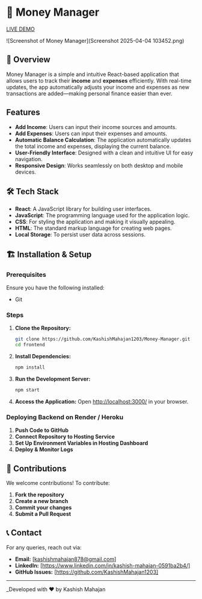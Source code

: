 #  💸 Money Manager


[LIVE DEMO](https://money-manage-12.netlify.app/)

![Screenshot of Money Manager](Screenshot 2025-04-04 103452.png)



## 🚀 Overview
Money Manager is a simple and intuitive React-based application that allows users to track their **income** and **expenses** efficiently. With real-time updates, the app automatically adjusts your income and expenses as new transactions are added—making personal finance easier than ever.

## Features
- **Add Income**: Users can input their income sources and amounts.
- **Add Expenses**: Users can input their expenses and amounts.
- **Automatic Balance Calculation**: The application automatically updates the total income and expenses, displaying the current balance.
- **User-Friendly Interface**: Designed with a clean and intuitive UI for easy navigation.
- **Responsive Design**: Works seamlessly on both desktop and mobile devices.

## 🛠️ Tech Stack
- **React**: A JavaScript library for building user interfaces.
- **JavaScript**: The programming language used for the application logic.
- **CSS**: For styling the application and making it visually appealing.
- **HTML**: The standard markup language for creating web pages.
- **Local Storage**: To persist user data across sessions.

## 🏗️ Installation & Setup
### Prerequisites
Ensure you have the following installed:
- Git

### Steps
1. **Clone the Repository:**
   ```sh
   git clone https://github.com/KashishMahajan1203/Money-Manager.git
   cd frontend
   ```
2. **Install Dependencies:**
   ```sh
   npm install
   ```

3. **Run the Development Server:**
   ```sh
   npm start
   ```
4. **Access the Application:**
   Open [http://localhost:3000/](http://localhost:3000/) in your browser.


### Deploying Backend on Render / Heroku
1. **Push Code to GitHub**
2. **Connect Repository to Hosting Service**
3. **Set Up Environment Variables in Hosting Dashboard**
4. **Deploy & Monitor Logs**

## 🙌 Contributions
We welcome contributions! To contribute:
1. **Fork the repository**
2. **Create a new branch**
3. **Commit your changes**
4. **Submit a Pull Request**

## 📞 Contact
For any queries, reach out via:
- **Email:** [kashishmahajan878@gmail.com]
- **LinkedIn:** [https://www.linkedin.com/in/kashish-mahajan-0591ba2b4/]
- **GitHub Issues:** [https://github.com/KashishMahajan1203]

---
_Developed with ❤️ by Kashish Mahajan
